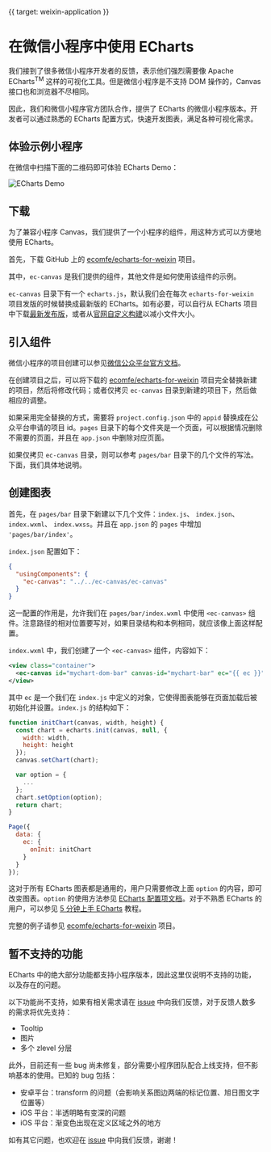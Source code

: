 {{ target: weixin-application }}

# 在微信小程序中使用 ECharts

我们接到了很多微信小程序开发者的反馈，表示他们强烈需要像 Apache ECharts<sup>TM</sup> 这样的可视化工具。但是微信小程序是不支持 DOM 操作的，Canvas 接口也和浏览器不尽相同。

因此，我们和微信小程序官方团队合作，提供了 ECharts 的微信小程序版本。开发者可以通过熟悉的 ECharts 配置方式，快速开发图表，满足各种可视化需求。

## 体验示例小程序

在微信中扫描下面的二维码即可体验 ECharts Demo：

![ECharts Demo](https://github.com/ecomfe/echarts-for-weixin/raw/master/img/weixin-app.jpg)

## 下载

为了兼容小程序 Canvas，我们提供了一个小程序的组件，用这种方式可以方便地使用 ECharts。

首先，下载 GitHub 上的 [ecomfe/echarts-for-weixin](https://github.com/ecomfe/echarts-for-weixin) 项目。

其中，`ec-canvas` 是我们提供的组件，其他文件是如何使用该组件的示例。

`ec-canvas` 目录下有一个 `echarts.js`，默认我们会在每次 `echarts-for-weixin` 项目发版的时候替换成最新版的 ECharts。如有必要，可以自行从 ECharts 项目中下载[最新发布版](https://github.com/apache/incubator-echarts/releases)，或者从[官网自定义构建](${websitePath}/builder.html)以减小文件大小。

## 引入组件

微信小程序的项目创建可以参见[微信公众平台官方文档](https://developers.weixin.qq.com/miniprogram/dev/framework/quickstart/)。

在创建项目之后，可以将下载的 [ecomfe/echarts-for-weixin](https://github.com/ecomfe/echarts-for-weixin) 项目完全替换新建的项目，然后将修改代码；或者仅拷贝 `ec-canvas` 目录到新建的项目下，然后做相应的调整。

如果采用完全替换的方式，需要将 `project.config.json` 中的 `appid` 替换成在公众平台申请的项目 id。`pages` 目录下的每个文件夹是一个页面，可以根据情况删除不需要的页面，并且在 `app.json` 中删除对应页面。

如果仅拷贝 `ec-canvas` 目录，则可以参考 `pages/bar` 目录下的几个文件的写法。下面，我们具体地说明。


## 创建图表

首先，在 `pages/bar` 目录下新建以下几个文件：`index.js`、 `index.json`、 `index.wxml`、 `index.wxss`。并且在 `app.json` 的 `pages` 中增加 `'pages/bar/index'`。

`index.json` 配置如下：

```json
{
  "usingComponents": {
    "ec-canvas": "../../ec-canvas/ec-canvas"
  }
}
```

这一配置的作用是，允许我们在 `pages/bar/index.wxml` 中使用 `<ec-canvas>` 组件。注意路径的相对位置要写对，如果目录结构和本例相同，就应该像上面这样配置。

`index.wxml` 中，我们创建了一个 `<ec-canvas>` 组件，内容如下：

```xml
<view class="container">
  <ec-canvas id="mychart-dom-bar" canvas-id="mychart-bar" ec="{{ ec }}"></ec-canvas>
</view>
```

其中 `ec` 是一个我们在 `index.js` 中定义的对象，它使得图表能够在页面加载后被初始化并设置。`index.js` 的结构如下：

```js
function initChart(canvas, width, height) {
  const chart = echarts.init(canvas, null, {
    width: width,
    height: height
  });
  canvas.setChart(chart);

  var option = {
    ...
  };
  chart.setOption(option);
  return chart;
}

Page({
  data: {
    ec: {
      onInit: initChart
    }
  }
});
```

这对于所有 ECharts 图表都是通用的，用户只需要修改上面 `option` 的内容，即可改变图表。`option` 的使用方法参见 [ECharts 配置项文档](option.html)。对于不熟悉 ECharts 的用户，可以参见 [5 分钟上手 ECharts](tutorial.html#5%20%E5%88%86%E9%92%9F%E4%B8%8A%E6%89%8B%20ECharts) 教程。

完整的例子请参见 [ecomfe/echarts-for-weixin](https://github.com/ecomfe/echarts-for-weixin) 项目。

## 暂不支持的功能

ECharts 中的绝大部分功能都支持小程序版本，因此这里仅说明不支持的功能，以及存在的问题。

以下功能尚不支持，如果有相关需求请在 [issue](https://github.com/ecomfe/echarts-for-weixin/issues) 中向我们反馈，对于反馈人数多的需求将优先支持：

- Tooltip
- 图片
- 多个 zlevel 分层

此外，目前还有一些 bug 尚未修复，部分需要小程序团队配合上线支持，但不影响基本的使用。已知的 bug 包括：

- 安卓平台：transform 的问题（会影响关系图边两端的标记位置、旭日图文字位置等）
- iOS 平台：半透明略有变深的问题
- iOS 平台：渐变色出现在定义区域之外的地方

如有其它问题，也欢迎在 [issue](https://github.com/ecomfe/echarts-for-weixin/issues) 中向我们反馈，谢谢！
